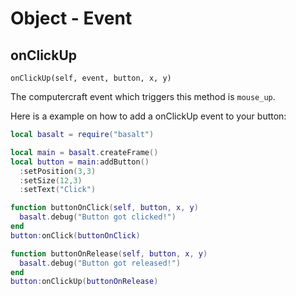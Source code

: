 # Object - Event

## onClickUp

`onClickUp(self, event, button, x, y)`

The computercraft event which triggers this method is `mouse_up`.

Here is a example on how to add a onClickUp event to your button:

```lua
local basalt = require("basalt")

local main = basalt.createFrame()
local button = main:addButton()
  :setPosition(3,3)
  :setSize(12,3)
  :setText("Click")

function buttonOnClick(self, button, x, y)
  basalt.debug("Button got clicked!")
end
button:onClick(buttonOnClick)

function buttonOnRelease(self, button, x, y)
  basalt.debug("Button got released!")
end
button:onClickUp(buttonOnRelease)
```
